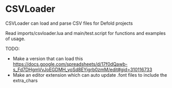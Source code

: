 # CSVLoader

CSVLoader can load and parse CSV files for Defold projects

Read imports/csvloader.lua and main/test.script for functions and examples of usage.

TODO:
* Make a version that can load this https://docs.google.com/spreadsheets/d/17f0dQawb-s_Fd7DHgmVvJoEGDMH_yoSd8EYigrb0zmM/edit#gid=310116733
* Make an editor extension which can auto update .font files to include the extra_chars
